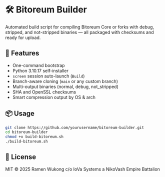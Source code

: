 # 🛠️ Bitoreum Builder

Automated build script for compiling Bitoreum Core or forks with debug, stripped, and not-stripped binaries — all packaged with checksums and ready for upload.

## 🚀 Features
- One-command bootstrap
- Python 3.10.17 self-installer
- `screen` session auto-launch (`Build`)
- Branch-aware cloning (`main` or any custom branch)
- Multi-output binaries (normal, debug, not_stripped)
- SHA and OpenSSL checksums
- Smart compression output by OS & arch

## 📦 Usage

```bash
git clone https://github.com/yourusername/bitoreum-builder.git
cd bitoreum-builder
chmod +x build-bitoreum.sh
./build-bitoreum.sh
```

## 🪪 License

MIT © 2025 Ramen Wukong c/o IoVa Systems a NikoVash Empire Battalion
